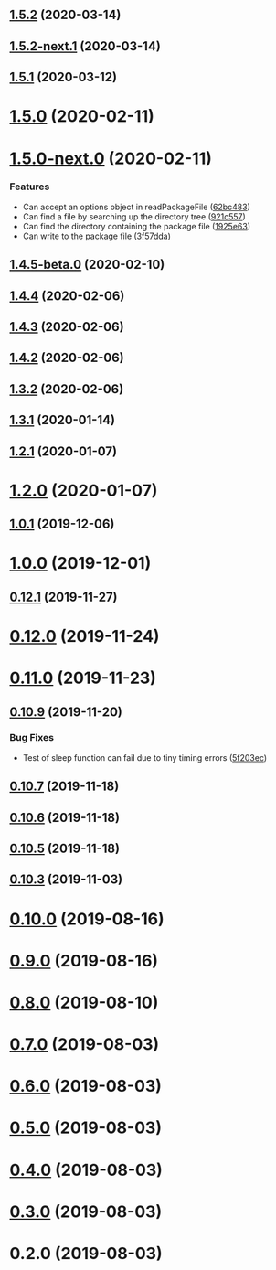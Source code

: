 ## [1.5.2](https://github.com/skypilotcc/sugarbowl/compare/v1.5.2-next.1...v1.5.2) (2020-03-14)



## [1.5.2-next.1](https://github.com/skypilotcc/sugarbowl/compare/v1.5.2-next.0...v1.5.2-next.1) (2020-03-14)



## [1.5.1](https://github.com/skypilotcc/sugarbowl/compare/v1.5.0...v1.5.1) (2020-03-12)



# [1.5.0](https://github.com/skypilotcc/sugarbowl/compare/v1.5.0-next.0...v1.5.0) (2020-02-11)



# [1.5.0-next.0](https://github.com/skypilotcc/sugarbowl/compare/v1.4.5-beta.0...v1.5.0-next.0) (2020-02-11)


### Features

* Can accept an options object in readPackageFile ([62bc483](https://github.com/skypilotcc/sugarbowl/commit/62bc483f31173a343f9853751ef46d8e0392485c))
* Can find a file by searching up the directory tree ([921c557](https://github.com/skypilotcc/sugarbowl/commit/921c55743f3adec044e82e570ca90af917169118))
* Can find the directory containing the package file ([1925e63](https://github.com/skypilotcc/sugarbowl/commit/1925e63964f94b741e5a41f01b951f93cb80f90e))
* Can write to the package file ([3f57dda](https://github.com/skypilotcc/sugarbowl/commit/3f57dda5e226248a49b86bd565dde8d3d69f377b))



## [1.4.5-beta.0](https://github.com/skypilotcc/sugarbowl/compare/v1.4.4...v1.4.5-beta.0) (2020-02-10)



## [1.4.4](https://github.com/skypilotcc/sugarbowl/compare/v1.4.3...v1.4.4) (2020-02-06)



## [1.4.3](https://github.com/skypilotcc/sugarbowl/compare/v1.4.2...v1.4.3) (2020-02-06)



## [1.4.2](https://github.com/skypilotcc/sugarbowl/compare/v1.3.2...v1.4.2) (2020-02-06)



## [1.3.2](https://github.com/skypilotcc/sugarbowl/compare/1.3.1...v1.3.2) (2020-02-06)



## [1.3.1](https://github.com/skypilotcc/sugarbowl/compare/1.2.1...1.3.1) (2020-01-14)



## [1.2.1](https://github.com/skypilotcc/sugarbowl/compare/1.2.0...1.2.1) (2020-01-07)



# [1.2.0](https://github.com/skypilotcc/sugarbowl/compare/1.0.1...1.2.0) (2020-01-07)



## [1.0.1](https://github.com/skypilotcc/sugarbowl/compare/1.0.0...1.0.1) (2019-12-06)



# [1.0.0](https://github.com/skypilotcc/sugarbowl/compare/0.12.1...1.0.0) (2019-12-01)



## [0.12.1](https://github.com/skypilotcc/sugarbowl/compare/0.12.0...0.12.1) (2019-11-27)



# [0.12.0](https://github.com/skypilotcc/sugarbowl/compare/0.11.0...0.12.0) (2019-11-24)



# [0.11.0](https://github.com/skypilotcc/sugarbowl/compare/v0.10.9...0.11.0) (2019-11-23)



## [0.10.9](https://github.com/skypilotcc/sugarbowl/compare/v0.10.7...v0.10.9) (2019-11-20)


### Bug Fixes

* Test of sleep function can fail due to tiny timing errors ([5f203ec](https://github.com/skypilotcc/sugarbowl/commit/5f203ecb4e86cb6db39b4fbfafc214ac150bea76))



## [0.10.7](https://github.com/skypilotcc/sugarbowl/compare/v0.10.6...v0.10.7) (2019-11-18)



## [0.10.6](https://github.com/skypilotcc/sugarbowl/compare/v0.10.5...v0.10.6) (2019-11-18)



## [0.10.5](https://github.com/skypilotcc/sugarbowl/compare/v0.10.3...v0.10.5) (2019-11-18)



## [0.10.3](https://github.com/skypilotcc/sugarbowl/compare/v0.10.0...v0.10.3) (2019-11-03)



# [0.10.0](https://github.com/skypilotcc/sugarbowl/compare/v0.9.0...v0.10.0) (2019-08-16)



# [0.9.0](https://github.com/skypilotcc/sugarbowl/compare/v0.8.0...v0.9.0) (2019-08-16)



# [0.8.0](https://github.com/skypilotcc/sugarbowl/compare/v0.7.0...v0.8.0) (2019-08-10)



# [0.7.0](https://github.com/skypilotcc/sugarbowl/compare/v0.6.0...v0.7.0) (2019-08-03)



# [0.6.0](https://github.com/skypilotcc/sugarbowl/compare/v0.5.0...v0.6.0) (2019-08-03)



# [0.5.0](https://github.com/skypilotcc/sugarbowl/compare/v0.4.0...v0.5.0) (2019-08-03)



# [0.4.0](https://github.com/skypilotcc/sugarbowl/compare/v0.3.0...v0.4.0) (2019-08-03)



# [0.3.0](https://github.com/skypilotcc/sugarbowl/compare/v0.2.0...v0.3.0) (2019-08-03)



# 0.2.0 (2019-08-03)



